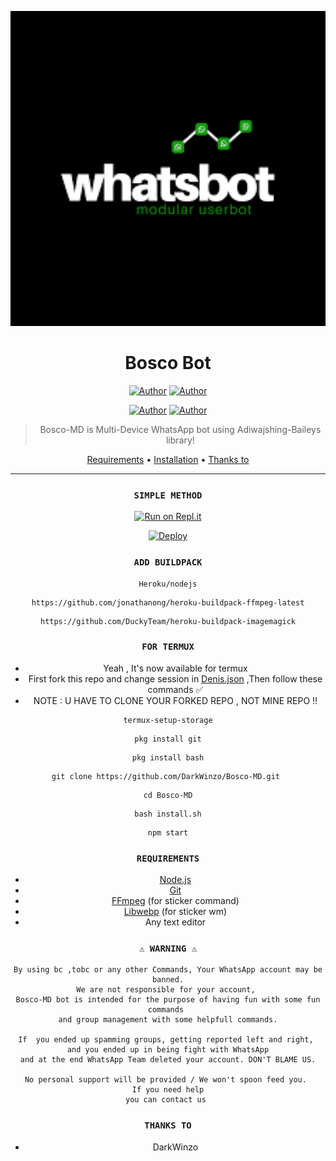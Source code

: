 

<div align="center">
</p>


<div align="center">
<img src="media/image/images.png" alt="DarkWinzo" width="660" />

# Bosco Bot
<p align="center">
 <a href="https://github.com/DarkWinzo"><img title="Author" src="https://img.shields.io/badge/OWNER-h?color=black&style=for-the-badge&logo=github"></a>  <a href="https://Wa.me/+91775200935?text=Hello%20DarkWinzo%20Brother🌝...I'm%20big%20Fan😌💝"><img title="Author" src="https://img.shields.io/badge/Author DarkWinzo-h?color=black&style=for-the-badge&logo=whatsapp"></a>
<p align="center">
<a href="https://chat.whatsapp.com/IWvaZWObbJK0Dr64WQdGqO"><img title="Author" src="https://img.shields.io/badge/WHATSAPP SUPPORT GROUP-h?color=black&style=for-the-badge&logo=whatsapp"></a>    <a href="https://youtube.com/channel/UCvdAz2Ll-LedcDApJ2IGP6A"><img title="Author" src="https://img.shields.io/badge/YT DarkWinzo-h?color=black&style=for-the-badge&logo=youtube"></a>
</p>


> Bosco-MD is Multi-Device WhatsApp bot using Adiwajshing-Baileys library!
>
>

<p align="center">
  <a href="https://github.com/DarkWinzo/Bosco-MD#requirements">Requirements</a> •
  <a href="https://github.com/DarkWinzo/Bosco-MD#simple-method">Installation</a> •
  <a href="https://github.com/DarkWinzo/Bosco-MD#thanks-to">Thanks to</a>
</p>
</div>


---

### `SIMPLE METHOD`
[![Run on Repl.it](https://repl.it/badge/github/whatsAlfa)](  ) 


[![Deploy](https://www.herokucdn.com/deploy/button.svg)](https://heroku.com/deploy?template=https://github.com/DarkWinzo/Bosco-MD/)

### `ADD BUILDPACK`

```
Heroku/nodejs
```
```
https://github.com/jonathanong/heroku-buildpack-ffmpeg-latest
```
```
https://github.com/DuckyTeam/heroku-buildpack-imagemagick
```

### `FOR TERMUX`

* Yeah , It's now available for termux
* First fork this repo and change session in <a href="https://github.com/DarkWinzo/Bosco-MD/blob/master/Denis.json">Denis.json</a> ,Then follow these commands ✅
* NOTE : U HAVE TO CLONE YOUR FORKED REPO , NOT MINE REPO !!



```
termux-setup-storage
```
```
pkg install git
```
```
pkg install bash
```
```
git clone https://github.com/DarkWinzo/Bosco-MD.git 
```
```
cd Bosco-MD
```
```
bash install.sh
```
```
npm start
```

### `REQUIREMENTS`
* [Node.js](https://nodejs.org/en/)
* [Git](https://git-scm.com/downloads)
* [FFmpeg](https://github.com/BtbN/FFmpeg-Builds/releases) (for sticker command)
* [Libwebp](https://developers.google.com/speed/webp/download) (for sticker wm)
* Any text editor


### `⚠ WARNING ⚠`

```
By using bc ,tobc or any other Commands, Your WhatsApp account may be banned.
We are not responsible for your account, 
Bosco-MD bot is intended for the purpose of having fun with some fun commands 
and group management with some helpfull commands.

If  you ended up spamming groups, getting reported left and right, 
and you ended up in being fight with WhatsApp
and at the end WhatsApp Team deleted your account. DON'T BLAME US.

No personal support will be provided / We won't spoon feed you. 
If you need help
you can contact us 
```

### `THANKS TO`
* DarkWinzo
